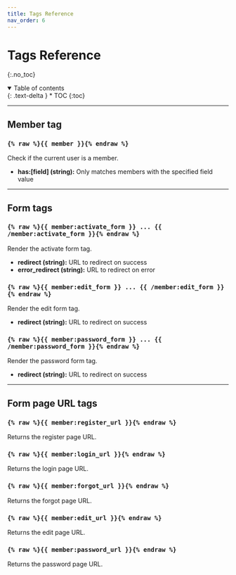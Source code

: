 ```yaml
---
title: Tags Reference
nav_order: 6
---
```


# Tags Reference
{:.no_toc}

<details open markdown="block">
  <summary>
      Table of contents
  </summary>
  {: .text-delta }
* TOC
{:toc}
</details>

---

## Member tag

### `{% raw %}{{ member }}{% endraw %}`

Check if the current user is a member.

* **has:[field] (string):** Only matches members with the specified field value

---

## Form tags

### `{% raw %}{{ member:activate_form }} ... {{ /member:activate_form }}{% endraw %}`

Render the activate form tag.

* **redirect (string):** URL to redirect on success
* **error_redirect (string):** URL to redirect on error

### `{% raw %}{{ member:edit_form }} ... {{ /member:edit_form }}{% endraw %}`

Render the edit form tag.

* **redirect (string):** URL to redirect on success

### `{% raw %}{{ member:password_form }} ... {{ /member:password_form }}{% endraw %}`

Render the password form tag.

* **redirect (string):** URL to redirect on success

---

## Form page URL tags

### `{% raw %}{{ member:register_url }}{% endraw %}`

Returns the register page URL.

### `{% raw %}{{ member:login_url }}{% endraw %}`

Returns the login page URL.

### `{% raw %}{{ member:forgot_url }}{% endraw %}`

Returns the forgot page URL.

### `{% raw %}{{ member:edit_url }}{% endraw %}`

Returns the edit page URL.

### `{% raw %}{{ member:password_url }}{% endraw %}`

Returns the password page URL.
